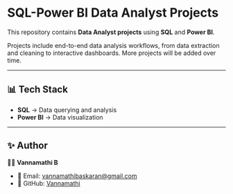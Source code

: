 # SQL-Power BI Data Analyst Projects  

This repository contains **Data Analyst projects** using **SQL** and **Power BI**.  

Projects include end-to-end data analysis workflows, from data extraction and cleaning to interactive dashboards. More projects will be added over time.  

---

## 📊 Tech Stack  
- **SQL** → Data querying and analysis  
- **Power BI** → Data visualization  

---

## ✨ Author  
👩‍💻 **Vannamathi B**  
- 📧 Email: [vannamathibaskaran@gmail.com](mailto:vannamathibaskaran@gmail.com)  
- 🐙 GitHub: [Vannamathi](https://github.com/Vannamathi)  
